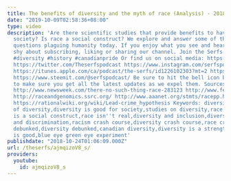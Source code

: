 ```yaml
---
title: The benefits of diversity and the myth of race (Analysis) - 2018
date: "2019-10-09T02:58:36+08:00"
type: video
description: 'Are there scientific studies that provide benefits to having a diverse
  society? Is race a social construct? We explore and answer some of the more complicated
  questions plaguing humanity today. If you enjoy what you see and hear don''t feel
  shy about subscribing, liking or sharing our channel. Join the Serfs! www.patreon.com/theserfs
  #diversity #history #canadianpride Or find us on social media: https://www.weareserfs.com
  https://twitter.com/Theserfspodcast https://www.instagram.com/serfspodcast/ https://www.facebook.com/serfspodcast
  https://itunes.apple.com/ca/podcast/the-serfs/id1226102303?mt=2 https://www.soundcloud.com/theserfs
  https://www.steemit.com/@serfspodcast/ Be sure to hit the bell icon beside subscribe
  to make sure you get all the latest updates as we expel them. Sources: https://www.apa.org/pubs/journals/releases/psp-904597.pdf
  http://www.newsweek.com/there-no-such-thing-race-283123 http://www.ferris.edu/HTMLS/OTHERSRV/ISAR/homepage.htm
  http://raceandgenomics.ssrc.org/ http://www.aaanet.org/stmts/racepp.htm https://www.eurekalert.org/pub_releases/1998-10/WUiS-GSRD-071098.php
  https://rationalwiki.org/wiki/Lead-crime_hypothesis Keywords: diversity,benefits
  of diversity,diversity is good for society,studies on diversity,race is a mth,race
  is a social construct,race isn''t real,diversity and inclusion,diversity at work,racism
  and discrimination,racism crash course,diversity crash course,race crash course,racism
  debunked,diversity debunked,canadian diversity,diversity is a strength,diversity
  is good,blue eye green eye experiment'
publishdate: "2018-10-24T01:06:09.000Z"
url: /theserfs/ajmqizoV8_s/
providers:
  youtube:
    id: ajmqizoV8_s
---
```

